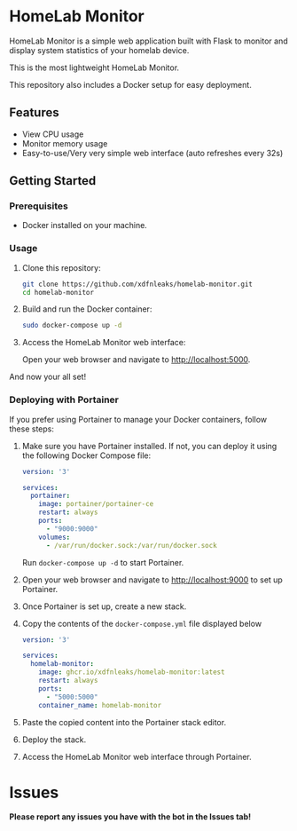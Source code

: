 # HomeLab Monitor

HomeLab Monitor is a simple web application built with Flask to monitor and display system statistics of your homelab device.

This is the most lightweight HomeLab Monitor.

This repository also includes a Docker setup for easy deployment.

## Features

- View CPU usage
- Monitor memory usage
- Easy-to-use/Very very simple web interface (auto refreshes every 32s)

## Getting Started

### Prerequisites

- Docker installed on your machine.

### Usage

1. Clone this repository:

    ```bash
    git clone https://github.com/xdfnleaks/homelab-monitor.git
    cd homelab-monitor
    ```

2. Build and run the Docker container:

    ```bash
    sudo docker-compose up -d
    ```

3. Access the HomeLab Monitor web interface:

    Open your web browser and navigate to [http://localhost:5000](http://localhost:5000).

And now your all set!

### Deploying with Portainer

If you prefer using Portainer to manage your Docker containers, follow these steps:

1. Make sure you have Portainer installed. If not, you can deploy it using the following Docker Compose file:

    ```yaml
    version: '3'

    services:
      portainer:
        image: portainer/portainer-ce
        restart: always
        ports:
          - "9000:9000"
        volumes:
          - /var/run/docker.sock:/var/run/docker.sock
    ```

    Run `docker-compose up -d` to start Portainer.

2. Open your web browser and navigate to [http://localhost:9000](http://localhost:9000) to set up Portainer.

3. Once Portainer is set up, create a new stack.

4. Copy the contents of the `docker-compose.yml` file displayed below

    ```yaml
    version: '3'

    services:
      homelab-monitor:
        image: ghcr.io/xdfnleaks/homelab-monitor:latest
        restart: always
        ports:
          - "5000:5000"
        container_name: homelab-monitor

    ```

5. Paste the copied content into the Portainer stack editor.

6. Deploy the stack.

7. Access the HomeLab Monitor web interface through Portainer.

# Issues

**Please report any issues you have with the bot in the Issues tab!**
